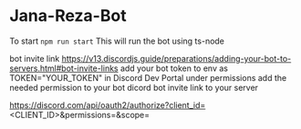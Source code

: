 # Jana-Reza-Bot

To start
`npm run start`
This will run the bot using ts-node

bot invite link
https://v13.discordjs.guide/preparations/adding-your-bot-to-servers.html#bot-invite-links
add your bot token to env as
TOKEN="YOUR_TOKEN"
in Discord Dev Portal under permissions add the needed permission to your bot
dicord bot invite link to your server

https://discord.com/api/oauth2/authorize?client_id=<CLIENT_ID>&permissions=<PERMISSIONS>&scope=<SCOPE>

